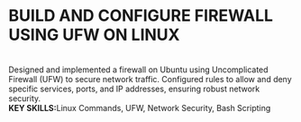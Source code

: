 # BUILD AND CONFIGURE FIREWALL USING UFW ON LINUX
<br>
Designed and implemented a firewall on Ubuntu using Uncomplicated Firewall (UFW) to secure network traffic. Configured rules to allow and deny specific services, ports, and IP addresses, ensuring robust network security.
<br>
<b>KEY SKILLS:</b>Linux Commands, UFW, Network Security, Bash Scripting
